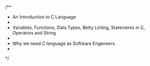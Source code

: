/**
* An Introduction to C Language
* 
* Variables, Functions, Data Types, Betty Linting, Statements in C, Operators and String
*
* Why we need C language as Software Engeneers.
*
*/
